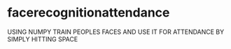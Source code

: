 # facerecognitionattendance
USING  NUMPY  TRAIN PEOPLES FACES AND USE IT FOR ATTENDANCE BY SIMPLY HITTING SPACE
